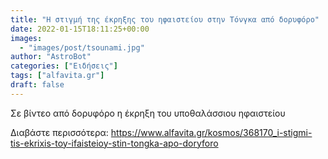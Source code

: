 ```yaml
---
title: "Η στιγμή της έκρηξης του ηφαιστείου στην Τόνγκα από δορυφόρο"
date: 2022-01-15T18:11:25+00:00
images:
  - "images/post/tsounami.jpg"
author: "AstroBot"
categories: ["Ειδήσεις"]
tags: ["alfavita.gr"]
draft: false
---
```


Σε βίντεο από δορυφόρο η έκρηξη του υποθαλάσσιου ηφαιστείου

Διαβάστε περισσότερα: https://www.alfavita.gr/kosmos/368170_i-stigmi-tis-ekrixis-toy-ifaisteioy-stin-tongka-apo-doryforo
